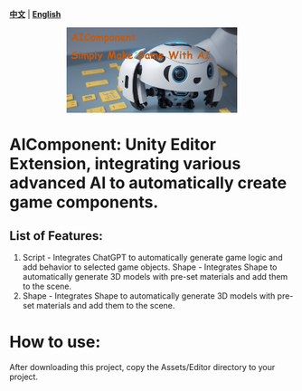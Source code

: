 [**中文**](./README.md) | [**English**](./README_EN.md)

<p align="center" width="100%">
<a href="https://github.com/aijinkela/AIComponent" target="_blank"><img src="docs/ad2.png" alt="AIComponent" style="width: 60%; min-width: 100px; display: block; margin: auto;"></a>
</p>

# AIComponent: Unity Editor Extension, integrating various advanced AI to automatically create game components.

## List of Features:
1. Script - Integrates ChatGPT to automatically generate game logic and add behavior to selected game objects.
Shape - Integrates Shape to automatically generate 3D models with pre-set materials and add them to the scene.
2. Shape - Integrates Shape to automatically generate 3D models with pre-set materials and add them to the scene.

# How to use:
After downloading this project, copy the Assets/Editor directory to your project.